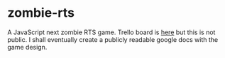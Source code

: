 zombie-rts
=========

A JavaScript next zombie RTS game. Trello board is
[here](https://trello.com/b/l5yqHRK9/zombie-rts) but this is not public.
I shall eventually create a publicly readable google docs with the game design.

